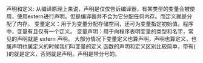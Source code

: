 声明和定义:
从编译原理上来说，声明是仅仅告诉编译器，有某类型的变量会被使用，使用extern进行声明。但是编译器并不会为它分配任何内存。而定义就是分配了内存。
变量定义：用于为变量分配存储空间，还可为变量指定初始值。程序中，变量有且仅有一个定义。
变量声明：用于向程序表明变量的类型和名字，常见的声明就是 extern 声明。
大部分情况下变量定义也算声明，声明也算定义，也属声明也属定义的时候我们叫变量的定义
函数的声明和定义区别比较简单，带有{ }的就是定义，否则就是声明。声明是带分号的。